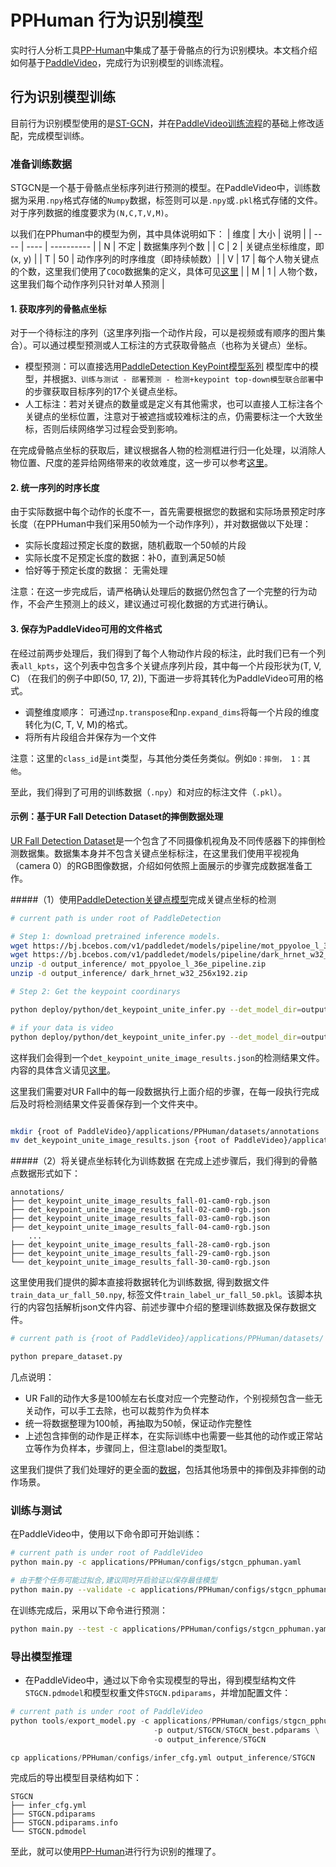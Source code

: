 # PPHuman 行为识别模型

实时行人分析工具[PP-Human](https://github.com/PaddlePaddle/PaddleDetection/tree/release/2.4/deploy/pphuman)中集成了基于骨骼点的行为识别模块。本文档介绍如何基于[PaddleVideo](https://github.com/PaddlePaddle/PaddleVideo/)，完成行为识别模型的训练流程。

## 行为识别模型训练
目前行为识别模型使用的是[ST-GCN](https://arxiv.org/abs/1801.07455)，并在[PaddleVideo训练流程](https://github.com/PaddlePaddle/PaddleVideo/blob/develop/docs/zh-CN/model_zoo/recognition/stgcn.md)的基础上修改适配，完成模型训练。

### 准备训练数据
STGCN是一个基于骨骼点坐标序列进行预测的模型。在PaddleVideo中，训练数据为采用`.npy`格式存储的`Numpy`数据，标签则可以是`.npy`或`.pkl`格式存储的文件。对于序列数据的维度要求为`(N,C,T,V,M)`。

以我们在PPhuman中的模型为例，其中具体说明如下：
| 维度 | 大小 | 说明 |
| ---- | ---- | ---------- |
| N | 不定 | 数据集序列个数 |
| C | 2 | 关键点坐标维度，即(x, y) |
| T | 50 | 动作序列的时序维度（即持续帧数）|
| V | 17 | 每个人物关键点的个数，这里我们使用了`COCO`数据集的定义，具体可见[这里](https://github.com/PaddlePaddle/PaddleDetection/blob/release/2.4/docs/tutorials/PrepareKeypointDataSet_cn.md#COCO%E6%95%B0%E6%8D%AE%E9%9B%86) |
| M | 1 | 人物个数，这里我们每个动作序列只针对单人预测 |

#### 1. 获取序列的骨骼点坐标
对于一个待标注的序列（这里序列指一个动作片段，可以是视频或有顺序的图片集合）。可以通过模型预测或人工标注的方式获取骨骼点（也称为关键点）坐标。
- 模型预测：可以直接选用[PaddleDetection KeyPoint模型系列](https://github.com/PaddlePaddle/PaddleDetection/tree/release/2.4/configs/keypoint) 模型库中的模型，并根据`3、训练与测试 - 部署预测 - 检测+keypoint top-down模型联合部署`中的步骤获取目标序列的17个关键点坐标。
- 人工标注：若对关键点的数量或是定义有其他需求，也可以直接人工标注各个关键点的坐标位置，注意对于被遮挡或较难标注的点，仍需要标注一个大致坐标，否则后续网络学习过程会受到影响。

在完成骨骼点坐标的获取后，建议根据各人物的检测框进行归一化处理，以消除人物位置、尺度的差异给网络带来的收敛难度，这一步可以参考[这里](https://github.com/PaddlePaddle/PaddleDetection/blob/release/2.4/deploy/pphuman/pipe_utils.py#L352-L363)。

#### 2. 统一序列的时序长度
由于实际数据中每个动作的长度不一，首先需要根据您的数据和实际场景预定时序长度（在PPHuman中我们采用50帧为一个动作序列），并对数据做以下处理：
- 实际长度超过预定长度的数据，随机截取一个50帧的片段
- 实际长度不足预定长度的数据：补0，直到满足50帧
- 恰好等于预定长度的数据： 无需处理

注意：在这一步完成后，请严格确认处理后的数据仍然包含了一个完整的行为动作，不会产生预测上的歧义，建议通过可视化数据的方式进行确认。

#### 3. 保存为PaddleVideo可用的文件格式
在经过前两步处理后，我们得到了每个人物动作片段的标注，此时我们已有一个列表`all_kpts`，这个列表中包含多个关键点序列片段，其中每一个片段形状为(T, V, C) （在我们的例子中即(50, 17, 2)), 下面进一步将其转化为PaddleVideo可用的格式。
- 调整维度顺序： 可通过`np.transpose`和`np.expand_dims`将每一个片段的维度转化为(C, T, V, M)的格式。
- 将所有片段组合并保存为一个文件

注意：这里的`class_id`是`int`类型，与其他分类任务类似。例如`0：摔倒， 1：其他`。

至此，我们得到了可用的训练数据（`.npy`）和对应的标注文件（`.pkl`）。

#### 示例：基于UR Fall Detection Dataset的摔倒数据处理
[UR Fall Detection Dataset](http://fenix.univ.rzeszow.pl/~mkepski/ds/uf.html)是一个包含了不同摄像机视角及不同传感器下的摔倒检测数据集。数据集本身并不包含关键点坐标标注，在这里我们使用平视视角（camera 0）的RGB图像数据，介绍如何依照上面展示的步骤完成数据准备工作。

#####（1）使用[PaddleDetection关键点模型](https://github.com/PaddlePaddle/PaddleDetection/tree/release/2.4/configs/keypoint)完成关键点坐标的检测
```bash
# current path is under root of PaddleDetection

# Step 1: download pretrained inference models.
wget https://bj.bcebos.com/v1/paddledet/models/pipeline/mot_ppyoloe_l_36e_pipeline.zip
wget https://bj.bcebos.com/v1/paddledet/models/pipeline/dark_hrnet_w32_256x192.zip
unzip -d output_inference/ mot_ppyoloe_l_36e_pipeline.zip
unzip -d output_inference/ dark_hrnet_w32_256x192.zip

# Step 2: Get the keypoint coordinarys

python deploy/python/det_keypoint_unite_infer.py --det_model_dir=output_inference/mot_ppyoloe_l_36e_pipeline/ --keypoint_model_dir=output_inference/dark_hrnet_w32_256x192 --image_dir={your image directory path} --device=GPU --save_res=True

# if your data is video
python deploy/python/det_keypoint_unite_infer.py --det_model_dir=output_inference/mot_ppyoloe_l_36e_pipeline/ --keypoint_model_dir=output_inference/dark_hrnet_w32_256x192 --video_file={your video file path} --device=GPU --save_res=True
```
这样我们会得到一个`det_keypoint_unite_image_results.json`的检测结果文件。内容的具体含义请见[这里](https://github.com/PaddlePaddle/PaddleDetection/blob/release/2.4/deploy/python/det_keypoint_unite_infer.py#L108)。

这里我们需要对UR Fall中的每一段数据执行上面介绍的步骤，在每一段执行完成后及时将检测结果文件妥善保存到一个文件夹中。
```bash

mkdir {root of PaddleVideo}/applications/PPHuman/datasets/annotations
mv det_keypoint_unite_image_results.json {root of PaddleVideo}/applications/PPHuman/datasets/annotations/det_keypoint_unite_image_results_{video_id}_{camera_id}.json
```

#####（2）将关键点坐标转化为训练数据
在完成上述步骤后，我们得到的骨骼点数据形式如下：
```
annotations/
├── det_keypoint_unite_image_results_fall-01-cam0-rgb.json
├── det_keypoint_unite_image_results_fall-02-cam0-rgb.json
├── det_keypoint_unite_image_results_fall-03-cam0-rgb.json
├── det_keypoint_unite_image_results_fall-04-cam0-rgb.json
    ...
├── det_keypoint_unite_image_results_fall-28-cam0-rgb.json
├── det_keypoint_unite_image_results_fall-29-cam0-rgb.json
└── det_keypoint_unite_image_results_fall-30-cam0-rgb.json
```
这里使用我们提供的脚本直接将数据转化为训练数据, 得到数据文件`train_data_ur_fall_50.npy`, 标签文件`train_label_ur_fall_50.pkl`。该脚本执行的内容包括解析json文件内容、前述步骤中介绍的整理训练数据及保存数据文件。
```bash
# current path is {root of PaddleVideo}/applications/PPHuman/datasets/

python prepare_dataset.py
```
几点说明：
- UR Fall的动作大多是100帧左右长度对应一个完整动作，个别视频包含一些无关动作，可以手工去除，也可以裁剪作为负样本
- 统一将数据整理为100帧，再抽取为50帧，保证动作完整性
- 上述包含摔倒的动作是正样本，在实际训练中也需要一些其他的动作或正常站立等作为负样本，步骤同上，但注意label的类型取1。

这里我们提供了我们处理好的更全面的[数据](https://bj.bcebos.com/v1/paddledet/data/PPhuman/fall_data.zip)，包括其他场景中的摔倒及非摔倒的动作场景。

### 训练与测试
在PaddleVideo中，使用以下命令即可开始训练：
```bash
# current path is under root of PaddleVideo
python main.py -c applications/PPHuman/configs/stgcn_pphuman.yaml

# 由于整个任务可能过拟合,建议同时开启验证以保存最佳模型
python main.py --validate -c applications/PPHuman/configs/stgcn_pphuman.yaml
```

在训练完成后，采用以下命令进行预测：
```bash
python main.py --test -c applications/PPHuman/configs/stgcn_pphuman.yaml  -w output/STGCN/STGCN_best.pdparams
```

### 导出模型推理

- 在PaddleVideo中，通过以下命令实现模型的导出，得到模型结构文件`STGCN.pdmodel`和模型权重文件`STGCN.pdiparams`，并增加配置文件：
```python
# current path is under root of PaddleVideo
python tools/export_model.py -c applications/PPHuman/configs/stgcn_pphuman.yaml \
                                -p output/STGCN/STGCN_best.pdparams \
                                -o output_inference/STGCN

cp applications/PPHuman/configs/infer_cfg.yml output_inference/STGCN
```
完成后的导出模型目录结构如下：
```
STGCN
├── infer_cfg.yml
├── STGCN.pdiparams
├── STGCN.pdiparams.info
└── STGCN.pdmodel
```

至此，就可以使用[PP-Human](https://github.com/PaddlePaddle/PaddleDetection/tree/release/2.4/deploy/pphuman)进行行为识别的推理了。
